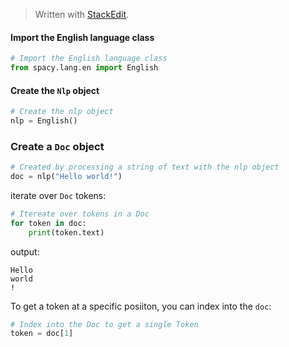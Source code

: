 > Written with [StackEdit](https://stackedit.io/).

#### Import the English language class
```python
# Import the English language class
from spacy.lang.en import English
```
#### Create the `Nlp` object
```python
# Create the nlp object
nlp = English()
```
### Create a `Doc` object
```python
# Created by processing a string of text with the nlp object
doc = nlp("Hello world!")
```
iterate over `Doc` tokens:
```python
# Itereate over tokens in a Doc
for token in doc:
    print(token.text)
```
output:
```
Hello
world
!
```
To get a token at a specific posiiton, you can index into the `doc`:
```python
# Index into the Doc to get a single Token
token = doc[1]
```
<!--stackedit_data:
eyJoaXN0b3J5IjpbOTk0ODE4MDE2LDkyNTE0MDk5MiwxMzExNT
EzNzMsNjc1NjYxNDQyXX0=
-->